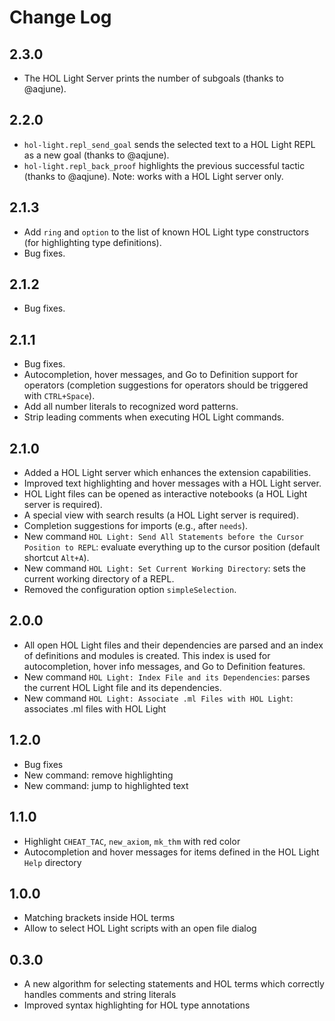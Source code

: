 # Change Log

## 2.3.0
- The HOL Light Server prints the number of subgoals (thanks to @aqjune).

## 2.2.0
- `hol-light.repl_send_goal` sends the selected text to a HOL Light REPL as a new goal (thanks to @aqjune).
- `hol-light.repl_back_proof` highlights the previous successful tactic (thanks to @aqjune). 
   Note: works with a HOL Light server only.

## 2.1.3
- Add `ring` and `option` to the list of known HOL Light type constructors (for
  highlighting type definitions).
- Bug fixes.

## 2.1.2
- Bug fixes.

## 2.1.1
- Bug fixes.
- Autocompletion, hover messages, and Go to Definition support for operators
  (completion suggestions for operators should be triggered with `CTRL+Space`).
- Add all number literals to recognized word patterns.
- Strip leading comments when executing HOL Light commands.

## 2.1.0
- Added a HOL Light server which enhances the extension capabilities.
- Improved text highlighting and hover messages with a HOL Light server.
- HOL Light files can be opened as interactive notebooks (a HOL Light server is required).
- A special view with search results (a HOL Light server is required).
- Completion suggestions for imports (e.g., after `needs`).
- New command `HOL Light: Send All Statements before the Cursor Position to REPL`:
  evaluate everything up to the cursor position (default shortcut `Alt+A`).
- New command `HOL Light: Set Current Working Directory`: sets the current working
  directory of a REPL.
- Removed the configuration option `simpleSelection`.

## 2.0.0
- All open HOL Light files and their dependencies are parsed and an index of definitions and modules is
  created. This index is used for autocompletion, hover info messages, and Go to Definition features.
- New command `HOL Light: Index File and its Dependencies`: parses the current HOL Light file
  and its dependencies.
- New command `HOL Light: Associate .ml Files with HOL Light`: associates .ml files with HOL Light

## 1.2.0
- Bug fixes
- New command: remove highlighting
- New command: jump to highlighted text

## 1.1.0
- Highlight `CHEAT_TAC`, `new_axiom`, `mk_thm` with red color
- Autocompletion and hover messages for items defined in the HOL Light `Help` directory

## 1.0.0
- Matching brackets inside HOL terms
- Allow to select HOL Light scripts with an open file dialog

## 0.3.0
- A new algorithm for selecting statements and HOL terms which correctly handles comments and string literals
- Improved syntax highlighting for HOL type annotations
